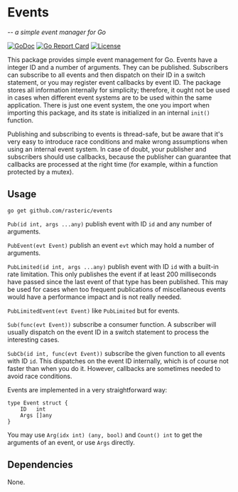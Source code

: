 # Events
*-- a simple event manager for Go*

[![GoDoc](https://godoc.org/github.com/rasteric/minidb/go?status.svg)](https://godoc.org/github.com/rasteric/events)
[![Go Report Card](https://goreportcard.com/badge/github.com/rasteric/minidb)](https://goreportcard.com/report/github.com/rasteric/events)
[![License](https://img.shields.io/badge/License-BSD%203--Clause-blue.svg)](https://opensource.org/licenses/BSD-3-Clause)

This package provides simple event management for Go. Events have a integer ID and a number of arguments. They can be published. Subscribers can subscribe to all events and then dispatch on their ID in a switch statement, or you may register event callbacks by event ID. The package stores all information internally for simplicity; therefore, it ought not be used in cases when different event systems are to be used within the same application. There is just one event system, the one you import when importing this package, and its state is initialized in an internal `init()` function.

Publishing and subscribing to events is thread-safe, but be aware that it's very easy to introduce race conditions and make wrong assumptions when using an internal event system. In case of doubt, your publisher and subscribers should use callbacks, because the publisher can guarantee that callbacks are processed at the right time (for example, within a function protected by a mutex).

## Usage

`go get github.com/rasteric/events`

`Pub(id int, args ...any)` publish event with ID `id` and any number of arguments.

`PubEvent(evt Event)` publish an event `evt` which may hold a number of arguments.

`PubLimited(id int, args ...any)` publish event with ID `id` with a built-in rate limitation. This only publishes the event if at least 200 milliseconds have passed since the last event of that type has been published. This may be used for cases when too frequent publications of miscellaneous events would have a performance impact and is not really needed.

`PubLimitedEvent(evt Event)` like `PubLimited` but for events.

`Sub(func(evt Event))` subscribe a consumer function. A subscriber will usually dispatch on the event ID in a switch statement to process the interesting cases.

`SubCb(id int, func(evt Event))` subscribe the given function to all events with ID `id`. This dispatches on the event ID internally, which is of course not faster than when you do it. However, callbacks are sometimes needed to avoid race conditions.

Events are implemented in a very straightforward way:

```
type Event struct {
	ID   int
	Args []any
}
```

You may use `Arg(idx int) (any, bool)` and `Count() int` to get the arguments of an event, or use `Args` directly.

## Dependencies

None.